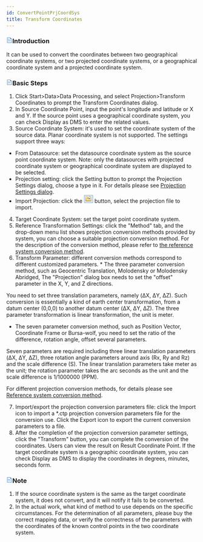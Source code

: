 ```yaml
---
id: ConvertPointPrjCoordSys
title: Transform Coordinates
---
```

### ![](../../img/read.gif)Introduction

It can be used to convert the coordinates between two geographical coordinate systems, or two projected coordinate systems, or a geographical coordinate system and a projected coordinate system.

### ![](../../img/read.gif)Basic Steps

  1. Click Start>Data>Data Processing, and select Projection>Transform Coordinates to prompt the Transform Coordinates dialog. 
  2. In Source Coordinate Point, input the point's longitude and latitude or X and Y. If the source point uses a geographical coordinate system, you can check Display as DMS to enter the related values.
  3. Source Coordinate System: it's used to set the coordinate system of the source data. Planar coordinate system is not supported. The settings support three ways:
   * From Datasource: set the datasource coordinate system as the source point coordinate system. Note: only the datasources with projected coordinate system or geographical coordinate system are displayed to be selected. 
   * Projection setting: click the Setting button to prompt the Projection Settings dialog, choose a type in it. For details please see [Projection Settings dialog](PrjCoordSysSettingWin.htm).
   * Import Projection: click the ![](img-en/select.png) button, select the projection file to import.
  4. Target Coordinate System: set the target point coordinate system. 
  5. Reference Transformation Settings: click the "Method" tab, and the drop-down menu list shows projection conversion methods provided by system, you can choose a suitable projection conversion method. For the description of the conversion method, please refer to [the reference system conversion method](PrjConvertMethods.htm). 
  6. Transform Parameter: different conversion methods correspond to different customized parameters. 
    * The three parameter conversion method, such as Geocentric Translation, Molodensky or Molodensky Abridged, The "Projection" dialog box needs to set the "offset" parameter in the X, Y, and Z directions. 

You need to set three translation parameters, namely (ΔX, ΔY, ΔZ). Such conversion is essentially a kind of earth center transformation, from a datum center (0,0,0) to another datum center (ΔX, ΔY, ΔZ). The three parameter transformation is linear transformation, the unit is meter.

  * The seven parameter conversion method, such as Position Vector, Coordinate Frame or Bursa-wolf, you need to set the ratio of the difference, rotation angle, offset several parameters. 

Seven parameters are required including three linear translation parameters
(ΔX, ΔY, ΔZ), three rotation angle parameters around axis (Rx, Ry and Rz) and
the scale difference (S). The linear translation parameters take meter as the
unit; the rotation parameter takes the arc seconds as the unit and the scale
difference is 1/1000000 (PPM).

For different projection conversion methods, for details please see [Reference
system conversion method](PrjConvertMethods.htm).

  7. Import/export the projection conversion parameters file: click the Import icon to import a *.ctp projection conversion parameters file for the conversion use. Click the Export icon to export the current conversion parameters to a file. 
  8. After the completion of the projection conversion parameter settings, click the "Transform" button, you can complete the conversion of the coordinates. Users can view the result on Result Coordinate Point. If the target coordinate system is a geographic coordinate system, you can check Display as DMS to display the coordinates in degrees, minutes, seconds form.

### ![](../../img/read.gif)Note

  1. If the source coordinate system is the same as the target coordinate system, it does not convert, and it will notify it fails to be converted.
  2. In the actual work, what kind of method to use depends on the specific circumstances. For the determination of all parameters, please buy the correct mapping data, or verify the correctness of the parameters with the coordinates of the known control points in the two coordinate system.